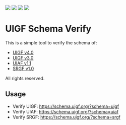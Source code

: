 ![](https://img.shields.io/badge/UIGF-v3.0-green?style=for-the-badge)
![](https://img.shields.io/badge/UIGF-v4.0-red?style=for-the-badge)
![](https://img.shields.io/badge/UIAF-v1.1-orange?style=for-the-badge) 
![](https://img.shields.io/badge/SRGF-v1.0-yellow?style=for-the-badge)

# UIGF Schema Verify

This is a simple tool to verify the schema of:

- [UIGF v4.0](https://uigf.org/standards/uigf.html)
- [UIGF v3.0](https://uigf.org/standards/uigf-legacy-v3.0.html)
- [UIAF v1.1](https://uigf.org/standards/uiaf.html)
- [SRGF v1.0](https://uigf.org/standards/srgf.html)

All rights reserved.

## Usage

- Verify UIGF: https://schema.uigf.org/?schema=uigf
- Verify UIAF: https://schema.uigf.org/?schema=uiaf
- Verify SRGF: https://schema.uigf.org/?schema=srgf
